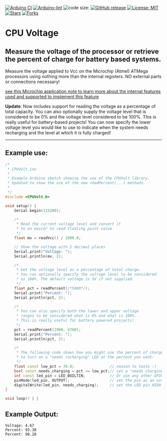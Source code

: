 [![Arduino CI](https://github.com/ripred/CPUVolt/workflows/Arduino%20CI/badge.svg)](https://github.com/marketplace/actions/arduino_ci)
[![Arduino-lint](https://github.com/ripred/CPUVolt/actions/workflows/arduino-lint.yml/badge.svg)](https://github.com/ripred/CPUVolt/actions/workflows/arduino-lint.yml)
![code size:](https://img.shields.io/github/languages/code-size/ripred/CPUVolt)
[![GitHub release](https://img.shields.io/github/release/ripred/CPUVolt.svg?maxAge=3600)](https://github.com/ripred/CPUVolt/releases)
[![License: MIT](https://img.shields.io/badge/license-MIT-blue.svg)](https://github.com/ripred/CPUVolt/blob/master/LICENSE)
[![Stars](https://img.shields.io/github/stars/ripred/CPUVolt.svg?style=flat-square&colorB=4183c4)](https://github.com/ripred/CPUVolt)
[![Forks](https://img.shields.io/github/forks/ripred/CPUVolt.svg?style=flat-square&colorB=4183c4)](https://github.com/ripred/CPUVolt)

# CPU Voltage

## Measure the voltage of the processor or retrieve the percent of charge for battery based systems.

Measure the voltage applied to Vcc on the Microchip (Atmel) ATMega processors using nothing more than the internal registers.
NO external parts or connections necessary!

[see this Microchip application note to learn more about the internal features used and supported to implement this feature](https://ww1.microchip.com/downloads/en/Appnotes/00002447A.pdf)

**Update**: Now includes support for reading the voltage as a percentage of total capacity. 
You can also optionally supply the voltage level that is considered to be 0% and the voltage level considered to be 100%. 
This is really useful for battery-based projects! You can now specify the lower voltage level you would like to use to
indicate when the system needs recharging and the level at which it is fully charged!
___
## Example use:
```cpp
/*
 * CPUVolt.ino
 *
 * Example Arduino sketch showing the use of the CPUVolt library.
 * Updated to show the use of the new readPercent(...) methods.
 *
 */
#include <CPUVolt.h>

void setup() {
    Serial.begin(115200);

    /*
     * Read the current voltage level and convert it
     * to an easier to read floating point value
     */
    float mv = readVcc() / 1000.0;

    // Show the voltage with 2 decimal places
    Serial.print("Voltage: ");
    Serial.println(mv, 2);

    /*
     * Get the voltage level as a percentage of total charge.
     * You can optionally specify the voltage level to be considered
     * as 100%. The default voltage is 5V if not supplied.
     */
    float pct = readPercent(/*5000*/);
    Serial.print("Percent: ");
    Serial.println(pct, 2);

    /*
     * You can also specify both the lower and upper voltage
     * ranges to be considered what is 0% and what is 100%.
     * This is really useful for battery powered projects!
     */
    pct = readPercent(2900, 4700);
    Serial.print("Percent: ");
    Serial.println(pct, 2);

    /*
     * The following code shows how you might use the percent of charge
     * to turn on a "needs recharging" LED at the percent you want:
     */
    float const low_pct = 70.0;                // season to taste :)
    bool const needs_charging = pct <= low_pct;// set a "needs charging" flag
    int const led_pin = LED_BUILTIN;           // Or use any other GPIO pin (besides A6 or A7)
    pinMode(led_pin, OUTPUT);                  // set the pin as an output
    digitalWrite(led_pin, needs_charging);     // set the LED pin HIGH or LOW as needed
}

void loop() { }
```

## Example Output:
```
Voltage: 4.67
Percent: 93.38
Percent: 98.28
```

